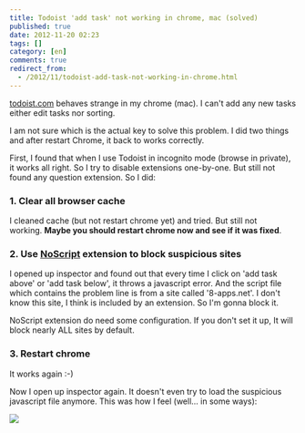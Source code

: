 ```yaml
---
title: Todoist 'add task' not working in chrome, mac (solved)
published: true
date: 2012-11-20 02:23
tags: []
category: [en]
comments: true
redirect_from:
  - /2012/11/todoist-add-task-not-working-in-chrome.html
---
```

[todoist.com][1] behaves strange in my chrome (mac). I can't add any new tasks either edit tasks nor sorting.

I am not sure which is the actual key to solve this problem. I did two things and after restart Chrome, it back to works correctly.

First, I found that when I use Todoist in incognito mode (browse in private), it works all right. So I try to disable extensions one-by-one. But still not found any question extension. So I did:


### 1. Clear all browser cache

I cleaned cache (but not restart chrome yet) and tried. But still not working. **Maybe you should restart chrome now and see if it was fixed**.


### 2. Use [NoScript][2] extension to block suspicious sites

I opened up inspector and found out that every time I click on 'add task above' or 'add task below', it throws a javascript error. And the script file which contains the problem line is from a site called '8-apps.net'. I don't know this site, I think is included by an extension. So I'm gonna block it.

NoScript extension do need some configuration. If you don't set it up, It will block nearly ALL sites by default.


### 3. Restart chrome

It works again :-)


Now I open up inspector again. It doesn't even try to load the suspicious javascript file anymore. This was how I feel (well... in some ways):


[![][3]][4]




[1]: http://todoist.com/
[2]: https://chrome.google.com/webstore/detail/notscripts/odjhifogjcknibkahlpidmdajjpkkcfn
[3]: http://4.bp.blogspot.com/-VbW0Vjhp9jU/UKvJcLZF9-I/AAAAAAAAA8c/P1WxbdwwqjY/s400/3r1wn0.jpeg
[4]: http://4.bp.blogspot.com/-VbW0Vjhp9jU/UKvJcLZF9-I/AAAAAAAAA8c/P1WxbdwwqjY/s1600/3r1wn0.jpeg

